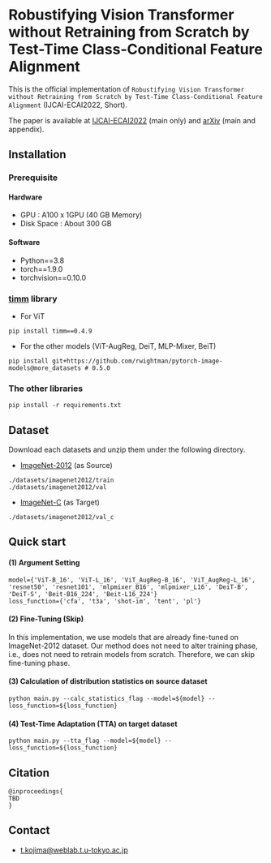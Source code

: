 # Robustifying Vision Transformer without Retraining from Scratch by Test-Time Class-Conditional Feature Alignment

This is the official implementation of `Robustifying Vision Transformer without Retraining from Scratch by Test-Time Class-Conditional Feature Alignment` (IJCAI-ECAI2022, Short).

The paper is available at [IJCAI-ECAI2022](https://TBD) (main only) and [arXiv](https://TBD) (main and appendix).

## Installation

### Prerequisite

#### Hardware
- GPU : A100 x 1GPU (40 GB Memory)
- Disk Space : About 300 GB

#### Software
- Python==3.8
- torch==1.9.0
- torchvision==0.10.0

### [timm](https://github.com/rwightman/pytorch-image-models) library
- For ViT
```
pip install timm==0.4.9
```

- For the other models (ViT-AugReg, DeiT, MLP-Mixer, BeiT)
```
pip install git+https://github.com/rwightman/pytorch-image-models@more_datasets # 0.5.0
```

### The other libraries
```
pip install -r requirements.txt
```

## Dataset

Download each datasets and unzip them under the following directory.

- [ImageNet-2012](https://image-net.org/index.php) (as Source)
```
./datasets/imagenet2012/train
./datasets/imagenet2012/val
```

- [ImageNet-C](https://github.com/hendrycks/robustness) (as Target)
```
./datasets/imagenet2012/val_c
```

## Quick start

#### (1) Argument Setting
```
model={'ViT-B_16', 'ViT-L_16', 'ViT_AugReg-B_16', 'ViT_AugReg-L_16', 'resnet50', 'resnet101', 'mlpmixer_B16', 'mlpmixer_L16', 'DeiT-B', 'DeiT-S', 'Beit-B16_224', 'Beit-L16_224'}
loss_function={'cfa', 't3a', 'shot-im', 'tent', 'pl'}
```

#### (2) Fine-Tuning (Skip)
In this implementation, we use models that are already fine-tuned on ImageNet-2012 dataset.
Our method does not need to alter training phase, i.e., does not need to retrain models from scratch.
Therefore, we can skip fine-tuning phase.

#### (3) Calculation of distribution statistics on source dataset
```
python main.py --calc_statistics_flag --model=${model} --loss_function=${loss_function}
```

#### (4) Test-Time Adaptation (TTA) on target dataset
```
python main.py --tta_flag --model=${model} --loss_function=${loss_function}
```

## Citation
```
@inproceedings{
TBD
}
```

## Contact
- t.kojima@weblab.t.u-tokyo.ac.jp